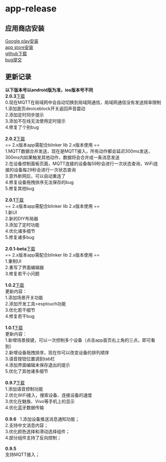 # app-release  
## 应用商店安装  
[Google play安装](https://play.google.com/store/apps/details?id=iot.clz.me)  
[app store安装](https://itunes.apple.com/cn/app/id1357907814)  
[github下载](https://github.com/blinker-iot/app-release/releases)  
[bug提交](https://www.arduino.cn/thread-81133-1-1.html)  
## 更新记录  
**以下版本号以android版为准，ios版本号不同**  
**2.0.3**[下载](https://github.com/blinker-iot/app-release/releases/download/2.0.2-beta/blinker-2.0.3-beta.apk)  
0.现在MQTT在局域网中会自动切换到局域网通信，局域网通信没有发送频率限制  
1.添加首页deviceblock开关返回声音震动  
2.添加定时同步提示  
3.添加不在线无法使用定时提示  
4.修复了个别bug  
<br>
**2.0.2**[下载](https://github.com/blinker-iot/app-release/releases/download/2.0.2/blinker-2.0.2.apk)  
== 2.x版本app需配合blinker lib 2.x版本使用 ==  
1.MQTT数据合并发送，现在是MQTT接入，所有动作都会延迟300ms发送，300ms内如果触发其他动作，数据将会合并成一条消息发送  
2.在设备控制面板页面，MQTT连接的设备每59秒会进行一次状态查询，WiFi连接的设备每29秒会进行一次状态查询  
3.意外断网后，可以自动重连了  
4.修复设备拖拽排序无法保存的bug  
5.修复其他bug  
<br>
**2.0.1**[下载](https://github.com/blinker-iot/app-release/releases/download/2.0.1/blinker-2.0.1.apk)  
== 2.x版本app需配合blinker lib 2.x版本使用 ==  
1.新UI  
2.新的DIY布局器  
3.添加了定时功能  
4.优化诸多细节  
5.修复诸多bug  
<br>
**2.0.1-beta**[下载](https://github.com/blinker-iot/app-release/releases/download/2.0.1-beta/blinker2.0.1-beta.apk)  
== 2.x版本app需配合blinker lib 2.x版本使用 ==  
1.重制UI  
2.重写了界面编辑器  
3.修复若干小问题  
<br>
**1.0.2**[下载](https://github.com/blinker-iot/app-release/releases/download/1.0.2/blinker-1.0.2.apk)  
更新内容：  
1.添加场景开关功能  
2.添加开发工具>esptouch功能  
3.优化若干细节  
4.修复若干bug  
<br>
**1.0.1**[下载](https://github.com/blinker-iot/app-release/releases/download/1.0.1-beta/blinker-1.0.1-beta.apk)  
更新内容：  
1.新增场景按键，可以一次控制多个设备（点击app首页右上角的三点，即可看到）  
2.新增设备拖拽排序，现在你可以改变设备的排列顺序  
3.语音按钮位置调到tab栏  
4.添加界面编辑未保存退出的提示  
5.优化了其他诸多细节  
<br>
**0.9.7**[下载](https://github.com/blinker-iot/app-release/releases/download/0.9.7/blinker-0.9.7.apk)  
1.添加语音控制功能  
2.优化WiFi接入，搜索设备、连接设备的速度  
3.优化在魅族、Vivo等手机上的显示  
4.优化蓝牙数据传输  
<br>
**0.9.6**  
1.添加设备推送消息通知功能；  
2.支持中文消息内容；  
3.优化颜色选择和滑动选择组件；  
4.部分组件支持了反向控制；  
<br>
**0.9.5**  
支持MQTT接入；  
